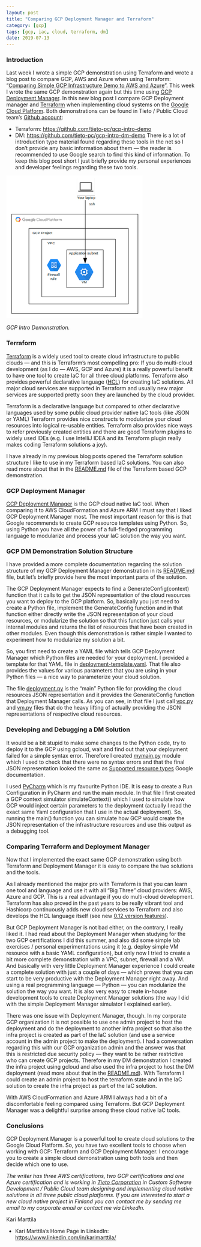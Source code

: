 ```yaml
---
layout: post
title: "Comparing GCP Deployment Manager and Terraform"
category: [gcp]
tags: [gcp, iac, cloud, terraform, dm]
date: 2019-07-13
---
```


### Introduction

Last week I wrote a simple GCP demonstration using Terraform and wrote a blog post to compare GCP, AWS and Azure when using Terraform: “[Comparing Simple GCP Infrastructure Demo to AWS and Azure](https://medium.com/@kari.marttila/comparing-simple-gcp-infrastructure-demo-to-aws-and-azure-abbbe8496d31)”. This week I wrote the same GCP demonstration again but this time using [GCP Deployment Manager](https://cloud.google.com/deployment-manager/). In this new blog post I compare GCP Deployment manager and [Terraform](https://www.terraform.io/) when implementing cloud systems on the [Google Cloud Platform](https://cloud.google.com/). Both demonstrations can be found in Tieto / Public Cloud team’s [Github account](https://github.com/tieto-pc):

* Terraform: <https://github.com/tieto-pc/gcp-intro-demo>
* DM: <https://github.com/tieto-pc/gcp-intro-dm-demo>
There is a lot of introduction type material found regarding these tools in the net so I don’t provide any basic information about them — the reader is recommended to use Google search to find this kind of information. To keep this blog post short I just briefly provide my personal experiences and developer feelings regarding these two tools.

![](/img/2019-07-13-comparing-gcp-deployment-manager-and-terraform_img_1.png)

*GCP Intro Demonstration.*

### Terraform

[Terraform](https://www.terraform.io/) is a widely used tool to create cloud infrastructure to public clouds — and this is Terraform’s most compelling pro: If you do multi-cloud development (as I do — AWS, GCP and Azure) it is a really powerful benefit to have one tool to create IaC for all three cloud platforms. Terraform also provides powerful declarative language ([HCL](https://github.com/hashicorp/hcl)) for creating IaC solutions. All major cloud services are supported in Terraform and usually new major services are supported pretty soon they are launched by the cloud provider.

Terraform is a declarative language but compared to other declarative languages used by some public cloud provider native IaC tools (like JSON or YAML) Terraform provides nice constructs to modularize your cloud resources into logical re-usable entities. Terraform also provides nice ways to refer previously created entities and there are good Terraform plugins to widely used IDEs (e.g. I use IntelliJ IDEA and its Terraform plugin really makes coding Terraform solutions a joy).

I have already in my previous blog posts opened the Terraform solution structure I like to use in my Terraform based IaC solutions. You can also read more about that in the [README.md](https://github.com/tieto-pc/gcp-intro-demo/blob/master/README.md) file of the Terraform based GCP demonstration.

### GCP Deployment Manager

[GCP Deployment Manager](https://cloud.google.com/deployment-manager/) is the GCP cloud native IaC tool. When comparing it to AWS CloudFormation and Azure ARM I must say that I liked GCP Deployment Manager most. The most important reason for this is that Google recommends to create GCP resource templates using Python. So, using Python you have all the power of a full-fledged programming language to modularize and process your IaC solution the way you want.

### GCP DM Demonstration Solution Structure

I have provided a more complete documentation regarding the solution structure of my GCP Deployment Manager demonstration in its [README.md](https://github.com/tieto-pc/gcp-intro-dm-demo/blob/master/README.md) file, but let’s briefly provide here the most important parts of the solution.

The GCP Deployment Manager expects to find a GenerateConfig(context) function that it calls to get the JSON representation of the cloud resources you want to deploy to the GCP platform. So, basically you just need to create a Python file, implement the GenerateConfig function and in that function either directly write the JSON representation of your cloud resources, or modularize the solution so that this function just calls your internal modules and returns the list of resources that have been created in other modules. Even though this demonstration is rather simple I wanted to experiment how to modularize my solution a bit.

So, you first need to create a YAML file which tells GCP Deployment Manager which Python files are needed for your deployment. I provided a template for that YAML file in [deployment-template.yaml](https://github.com/tieto-pc/gcp-intro-dm-demo/blob/master/dm/deployment-template.yaml). That file also provides the values for various parameters that you are using in your Python files — a nice way to parameterize your cloud solution.

The file [deployment.py](https://github.com/tieto-pc/gcp-intro-dm-demo/blob/master/dm/deployment.py) is the “main” Python file for providing the cloud resources JSON representation and it provides the GenerateConfig function that Deployment Manager calls. As you can see, in that file I just call [vpc.py](https://github.com/tieto-pc/gcp-intro-dm-demo/blob/master/dm/vpc.py) and [vm.py](https://github.com/tieto-pc/gcp-intro-dm-demo/blob/master/dm/vm.py) files that do the heavy lifting of actually providing the JSON representations of respective cloud resources.

### Developing and Debugging a DM Solution

It would be a bit stupid to make some changes to the Python code, try to deploy it to the GCP using gcloud, wait and find out that your deployment failed for a simple syntax error. Therefore I created [mymain.py](https://github.com/tieto-pc/gcp-intro-dm-demo/blob/master/dm/mymain.py) module which I used to check that there were no syntax errors and that the final JSON representation looked the same as [Supported resource types](https://cloud.google.com/deployment-manager/docs/configuration/supported-resource-types) Google documentation.

I used [PyCharm](https://www.jetbrains.com/pycharm/) which is my favourite Python IDE. It is easy to create a Run Configuration in PyCharm and run the main module. In that file I first created a GCP context simulator simulateContext() which I used to simulate how GCP would inject certain parameters to the deployment (actually I read the exact same Yaml configuration that I use in the actual deployment). So, running the main() function you can simulate how GCP would create the JSON representation of the infrastructure resources and use this output as a debugging tool.

### Comparing Terraform and Deployment Manager

Now that I implemented the exact same GCP demonstration using both Terraform and Deployment Manager it is easy to compare the two solutions and the tools.

As I already mentioned the major pro with Terraform is that you can learn one tool and language and use it with all “Big Three” cloud providers: AWS, Azure and GCP. This is a real advantage if you do multi-cloud development. Terraform has also proved in the past years to be really vibrant tool and Hashicorp continuously adds new cloud services to Terraform and also develops the HCL language itself (see new [0.12 version features](https://www.hashicorp.com/resources/introducing-terraform-0-12)).

But GCP Deployment Manager is not bad either, on the contrary, I really liked it. I had read about the Deployment Manager when studying for the two GCP certifications I did this summer, and also did some simple lab exercises / personal experimentations using it (e.g. deploy simple VM resource with a basic YAML configuration), but only now I tried to create a bit more complete demonstration with a VPC, subnet, firewall and a VM. And basically with very little Deployment Manager experience I could create a complete solution with just a couple of days — which proves that you can start to be very productive with the Deployment Manager right away. And using a real programming language — Python — you can modularize the solution the way you want. It is also very easy to create in-house development tools to create Deployment Manager solutions (the way I did with the simple Deployment Manager simulator I explained earlier).

There was one issue with Deployment Manager, though. In my corporate GCP organization it is not possible to use one admin project to host the deployment and do the deployment to another infra project so that also the infra project is created as part of the IaC solution (and use a service account in the admin project to make the deployment). I had a conversation regarding this with our GCP organization admin and the answer was that this is restricted due security policy — they want to be rather restrictive who can create GCP projects. Therefore in my DM demonstration I created the infra project using gcloud and also used the infra project to host the DM deployment (read more about that in the [README.md](https://github.com/tieto-pc/gcp-intro-dm-demo/blob/master/README.md)). With Terraform I could create an admin project to host the terraform state and in the IaC solution to create the infra project as part of the IaC solution.

With AWS CloudFormation and Azure ARM I always had a bit of a discomfortable feeling compared using Terraform. But GCP Deployment Manager was a delightful surprise among these cloud native IaC tools.

### Conclusions

GCP Deployment Manager is a powerful tool to create cloud solutions to the Google Cloud Platform. So, you have two excellent tools to choose when working with GCP: Terraform and GCP Deployment Manager. I encourage you to create a simple cloud demonstration using both tools and then decide which one to use.

*The writer has three AWS certifications, two GCP certifications and one Azure certification and is working in *[*Tieto Corporation*](https://www.tieto.com/)* in Custom Software Development / Public Cloud team designing and implementing cloud native solutions in all three public cloud platforms. If you are interested to start a new cloud native project in Finland you can contact me by sending me email to my corporate email or contact me via LinkedIn.*

Kari Marttila

* Kari Marttila’s Home Page in LinkedIn: <https://www.linkedin.com/in/karimarttila/>
  
